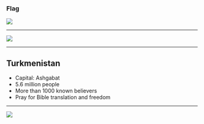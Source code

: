 ### Flag

![](https://upload.wikimedia.org/wikipedia/commons/1/1b/Flag_of_Turkmenistan.svg)

---

![](https://upload.wikimedia.org/wikipedia/commons/5/59/Turkmenistan_on_the_globe_%28Eurasia_centered%29.svg)

---

## Turkmenistan

-   Capital: Ashgabat
-   5.6 million people
-   More than 1000 known believers
-   Pray for Bible translation and freedom

---

![](https://player.vimeo.com/video/74853490)
